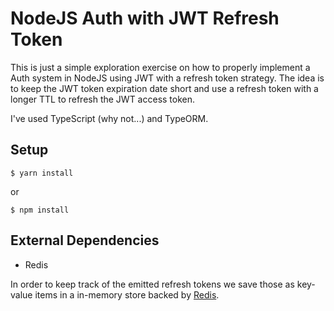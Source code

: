 # NodeJS Auth with JWT Refresh Token

This is just a simple exploration exercise on how to properly implement a Auth system in NodeJS using JWT with a refresh token strategy. The idea is to keep the JWT token expiration date short and use a refresh token with a longer TTL to refresh the JWT access token.

I've used TypeScript (why not...) and TypeORM.

## Setup
    $ yarn install

or

    $ npm install

## External Dependencies

- Redis

In order to keep track of the emitted refresh tokens we save those as key-value items in a in-memory store backed by [Redis](https://redis.io/).
